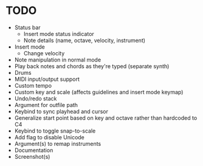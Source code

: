 # TODO

- Status bar
	- Insert mode status indicator
	- Note details (name, octave, velocity, instrument)
- Insert mode
	- Change velocity
- Note manipulation in normal mode
- Play back notes and chords as they're typed (separate synth)
- Drums
- MIDI input/output support
- Custom tempo
- Custom key and scale (affects guidelines and insert mode keymap)
- Undo/redo stack
- Argument for outfile path
- Keybind to sync playhead and cursor
- Generalize start point based on key and octave rather than hardcoded to C4
- Keybind to toggle snap-to-scale
- Add flag to disable Unicode
- Argument(s) to remap instruments
- Documentation
- Screenshot(s)
